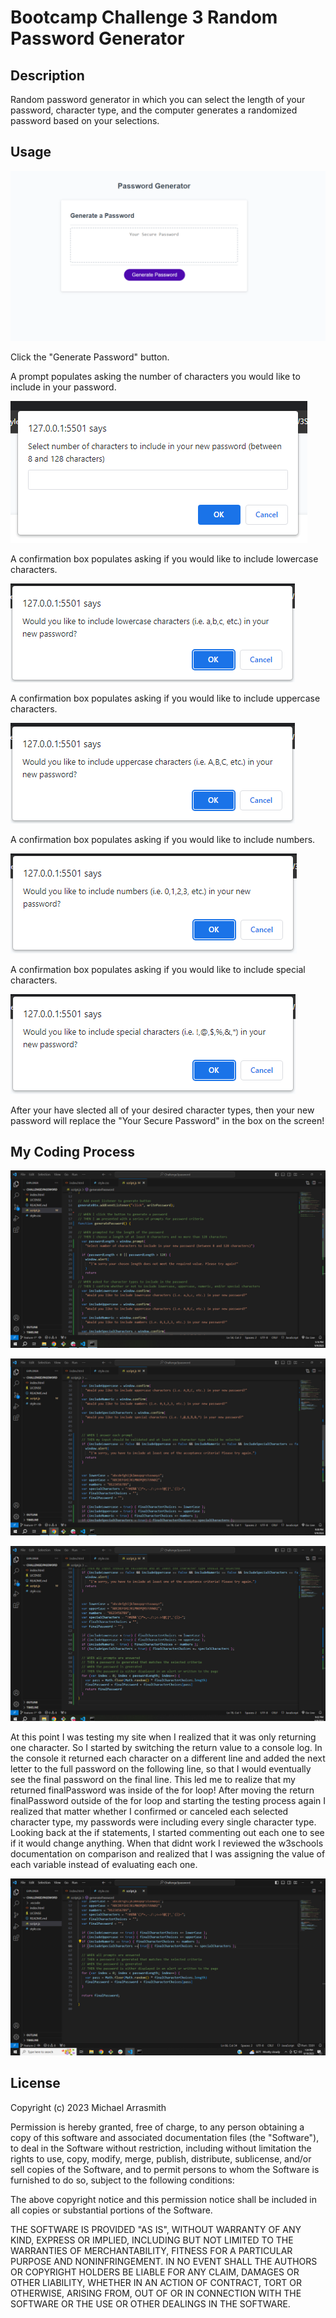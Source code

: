 # Bootcamp Challenge 3 Random Password Generator

## Description

Random password generator in which you can select the length of your password, character type, and the computer generates a randomized password based on your selections.


## Usage
![Password Generator](assets/images/Challenge3PassGen.PNG)

Click the "Generate Password" button. 

A prompt populates asking the number of characters you would like to include in your password. 

![Number of Characters Prompt](assets/images/PromptPassGen1.PNG)

A confirmation box populates asking if you would like to include lowercase characters.

![Lowercase Prompt](assets/images/Confirm3.1.PNG)

A confirmation box populates asking if you would like to include uppercase characters.

![Uppercase Prompt](assets/images/Confirm3.2.PNG)

A confirmation box populates asking if you would like to include numbers.

![Number Prompt](assets/images/Confirm3.3.PNG)

A confirmation box populates asking if you would like to include special characters.

![Special Characters Prompt](assets/images/Confirm3.4.PNG)

After your have slected all of your desired character types, then your new password will replace the "Your Secure Password" in the box on the screen!


## My Coding Process

![Adding fucntions and if statemens](assets/images/ScreenGrabChallenge3.1.PNG)

![Adding more if statements and character options](assets/images/ScreenGrabChallenge3.2.PNG)

![For loop with random math](assets/images/ScreenGrabChallenge3.3.PNG)

At this point I was testing my site when I realized that it was only returning one character. So I started by switching the return value to a console log. In the console it returned each character on a different line and added the next letter to the full password on the following line, so that I would eventually see the final password on the final line. This led me to realize that my returned finalPassword was inside of the for loop! After moving the return finalPassword outside of the for loop and starting the testing process again I realized that matter whether I confirmed or canceled each selected character type, my passwords were including every single character type. Looking back at the if statements, I started commenting out each one to see if it would change anything.  When that didnt work I reviewed the w3schools documentation on comparison and realized that I was assigning the value of each variable instead of evaluating each one. 

![Final JS Code](assets/images/ScreenGrabChallenge3.4.PNG)


## License

Copyright (c) 2023 Michael Arrasmith

Permission is hereby granted, free of charge, to any person obtaining a copy
of this software and associated documentation files (the "Software"), to deal
in the Software without restriction, including without limitation the rights
to use, copy, modify, merge, publish, distribute, sublicense, and/or sell
copies of the Software, and to permit persons to whom the Software is
furnished to do so, subject to the following conditions:

The above copyright notice and this permission notice shall be included in all
copies or substantial portions of the Software.

THE SOFTWARE IS PROVIDED "AS IS", WITHOUT WARRANTY OF ANY KIND, EXPRESS OR
IMPLIED, INCLUDING BUT NOT LIMITED TO THE WARRANTIES OF MERCHANTABILITY,
FITNESS FOR A PARTICULAR PURPOSE AND NONINFRINGEMENT. IN NO EVENT SHALL THE
AUTHORS OR COPYRIGHT HOLDERS BE LIABLE FOR ANY CLAIM, DAMAGES OR OTHER
LIABILITY, WHETHER IN AN ACTION OF CONTRACT, TORT OR OTHERWISE, ARISING FROM,
OUT OF OR IN CONNECTION WITH THE SOFTWARE OR THE USE OR OTHER DEALINGS IN THE
SOFTWARE.
